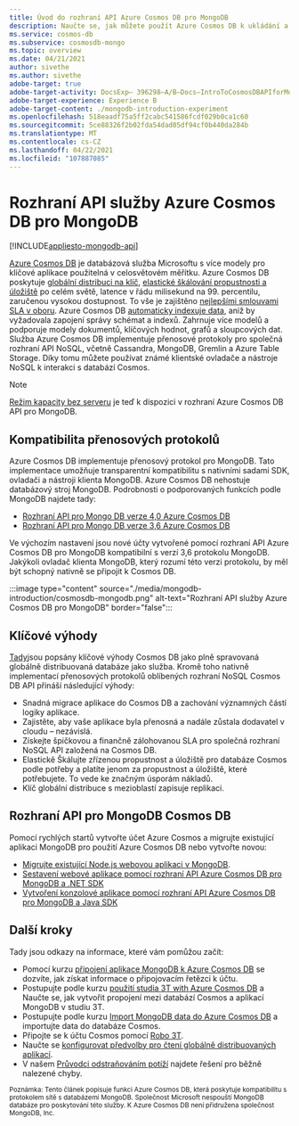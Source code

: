 ```yaml
---
title: Úvod do rozhraní API Azure Cosmos DB pro MongoDB
description: Naučte se, jak můžete použít Azure Cosmos DB k ukládání a dotazování obrovských objemů dat pomocí rozhraní API Azure Cosmos DB pro MongoDB.
ms.service: cosmos-db
ms.subservice: cosmosdb-mongo
ms.topic: overview
ms.date: 04/21/2021
author: sivethe
ms.author: sivethe
adobe-target: true
adobe-target-activity: DocsExp– 396298–A/B–Docs–IntroToCosmosDBAPIforMongoDB-Revamp–FY21Q4
adobe-target-experience: Experience B
adobe-target-content: ./mongodb-introduction-experiment
ms.openlocfilehash: 518eaadf75a5ff2cabc541586fcdf029b0ca1c60
ms.sourcegitcommit: 5ce88326f2b02fda54dad05df94cf0b440da284b
ms.translationtype: MT
ms.contentlocale: cs-CZ
ms.lasthandoff: 04/22/2021
ms.locfileid: "107887085"
---
```

# <a name="azure-cosmos-dbs-api-for-mongodb"></a>Rozhraní API služby Azure Cosmos DB pro MongoDB
[!INCLUDE[appliesto-mongodb-api](includes/appliesto-mongodb-api.md)]

[Azure Cosmos DB](introduction.md) je databázová služba Microsoftu s více modely pro klíčové aplikace použitelná v celosvětovém měřítku. Azure Cosmos DB poskytuje [globální distribuci na klíč](distribute-data-globally.md), [elastické škálování propustnosti a úložiště](partitioning-overview.md) po celém světě, latence v řádu milisekund na 99. percentilu, zaručenou vysokou dostupnost. To vše je zajištěno [nejlepšími smlouvami SLA v oboru](https://azure.microsoft.com/support/legal/sla/cosmos-db/). Azure Cosmos DB [automaticky indexuje data](https://www.vldb.org/pvldb/vol8/p1668-shukla.pdf), aniž by vyžadovala zapojení správy schémat a indexů. Zahrnuje více modelů a podporuje modely dokumentů, klíčových hodnot, grafů a sloupcových dat. Služba Azure Cosmos DB implementuje přenosové protokoly pro společná rozhraní API NoSQL, včetně Cassandra, MongoDB, Gremlin a Azure Table Storage. Díky tomu můžete používat známé klientské ovladače a nástroje NoSQL k interakci s databází Cosmos.

> [!NOTE]
> [Režim kapacity bez serveru](serverless.md) je teď k dispozici v rozhraní Azure Cosmos DB API pro MongoDB.

## <a name="wire-protocol-compatibility"></a>Kompatibilita přenosových protokolů

Azure Cosmos DB implementuje přenosový protokol pro MongoDB. Tato implementace umožňuje transparentní kompatibilitu s nativními sadami SDK, ovladači a nástroji klienta MongoDB. Azure Cosmos DB nehostuje databázový stroj MongoDB. Podrobnosti o podporovaných funkcích podle MongoDB najdete tady: 
- [Rozhraní API pro Mongo DB verze 4,0 Azure Cosmos DB](mongodb-feature-support-40.md)
- [Rozhraní API pro Mongo DB verze 3,6 Azure Cosmos DB](mongodb-feature-support-36.md)

Ve výchozím nastavení jsou nové účty vytvořené pomocí rozhraní API Azure Cosmos DB pro MongoDB kompatibilní s verzí 3,6 protokolu MongoDB. Jakýkoli ovladač klienta MongoDB, který rozumí této verzi protokolu, by měl být schopný nativně se připojit k Cosmos DB.

:::image type="content" source="./media/mongodb-introduction/cosmosdb-mongodb.png" alt-text="Rozhraní API služby Azure Cosmos DB pro MongoDB" border="false":::

## <a name="key-benefits"></a>Klíčové výhody

[Tady](introduction.md)jsou popsány klíčové výhody Cosmos DB jako plně spravovaná globálně distribuovaná databáze jako služba. Kromě toho nativně implementací přenosových protokolů oblíbených rozhraní NoSQL Cosmos DB API přináší následující výhody:

* Snadná migrace aplikace do Cosmos DB a zachování významných částí logiky aplikace.
* Zajistěte, aby vaše aplikace byla přenosná a nadále zůstala dodavatel v cloudu – nezávislá.
* Získejte špičkovou a finančně zálohovanou SLA pro společná rozhraní NoSQL API založená na Cosmos DB.
* Elastickě Škálujte zřízenou propustnost a úložiště pro databáze Cosmos podle potřeby a platíte jenom za propustnost a úložiště, které potřebujete. To vede ke značným úsporám nákladů.
* Klíč globální distribuce s mezioblastí zapisuje replikaci.

## <a name="cosmos-dbs-api-for-mongodb"></a>Rozhraní API pro MongoDB Cosmos DB

Pomocí rychlých startů vytvořte účet Azure Cosmos a migrujte existující aplikaci MongoDB pro použití Azure Cosmos DB nebo vytvořte novou:

* [Migrujte existující Node.js webovou aplikaci v MongoDB](create-mongodb-nodejs.md).
* [Sestavení webové aplikace pomocí rozhraní API Azure Cosmos DB pro MongoDB a .NET SDK](create-mongodb-dotnet.md)
* [Vytvoření konzolové aplikace pomocí rozhraní API Azure Cosmos DB pro MongoDB a Java SDK](create-mongodb-java.md)

## <a name="next-steps"></a>Další kroky

Tady jsou odkazy na informace, které vám pomůžou začít:

* Pomocí kurzu [připojení aplikace MongoDB k Azure Cosmos DB](connect-mongodb-account.md) se dozvíte, jak získat informace o připojovacím řetězci k účtu.
* Postupujte podle kurzu [použití studia 3T with Azure Cosmos DB](mongodb-mongochef.md) a Naučte se, jak vytvořit propojení mezi databází Cosmos a aplikací MongoDB v studiu 3T.
* Postupujte podle kurzu [Import MongoDB data do Azure Cosmos DB](../dms/tutorial-mongodb-cosmos-db.md?toc=%2fazure%2fcosmos-db%2ftoc.json%253ftoc%253d%2fazure%2fcosmos-db%2ftoc.json) a importujte data do databáze Cosmos.
* Připojte se k účtu Cosmos pomocí [Robo 3T](mongodb-robomongo.md).
* Naučte se [konfigurovat předvolby pro čtení globálně distribuovaných aplikací](../cosmos-db/tutorial-global-distribution-mongodb.md).
* V našem [Průvodci odstraňováním potíží](mongodb-troubleshoot.md) najdete řešení pro běžně nalezené chyby.


<sup>Poznámka: Tento článek popisuje funkci Azure Cosmos DB, která poskytuje kompatibilitu s protokolem sítě s databázemi MongoDB. Společnost Microsoft nespouští MongoDB databáze pro poskytování této služby. K Azure Cosmos DB není přidružena společnost MongoDB, Inc.</sup>
